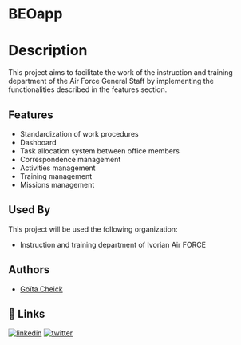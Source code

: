 
# BEOapp 

# Description
This project aims to facilitate the work of the instruction and training department of the Air Force General Staff by implementing the functionalities described in the features section.




## Features

- Standardization of work procedures
- Dashboard
- Task allocation system between office members
- Correspondence management
- Activities management
- Training management
- Missions management


## Used By

This project will be used the following organization:

- Instruction and training department of Ivorian Air FORCE



## Authors

- [Goïta Cheick](https://www.github.com/Chesterkxng)



## 🔗 Links

[![linkedin](https://img.shields.io/badge/linkedin-0A66C2?style=for-the-badge&logo=linkedin&logoColor=white)](https://www.linkedin.com/in/cheick-goïta)
[![twitter](https://img.shields.io/badge/twitter-1DA1F2?style=for-the-badge&logo=twitter&logoColor=white)](https://twitter.com/chester_kg)

